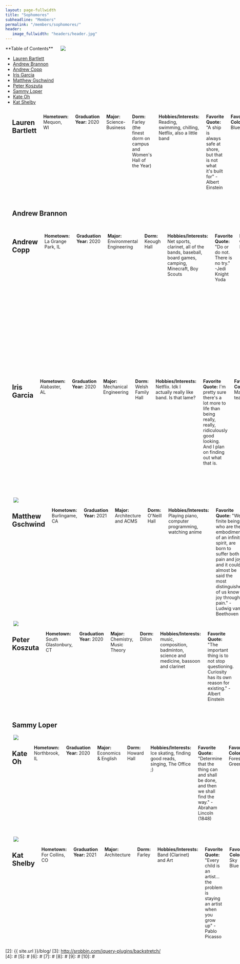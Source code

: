 ```yaml
---
layout: page-fullwidth
title: "Sophomores"
subheadline: "Members"
permalink: "/members/sophomores/"
header:
   image_fullwidth: "headers/header.jpg"
---
```


<div class="row">
<div class="medium-4 medium-push-8 columns" markdown="1">
<div class="panel radius" markdown="1">
**Table of Contents**

* <a href="#lauren_bartlett">Lauren Bartlett</a>
* <a href="#andrew_brannon">Andrew Brannon</a>
* <a href="#andrew_copp">Andrew Copp</a>
* <a href="#iris_garcia">Iris Garcia</a>
* <a href="#matthew_gschwind">Matthew Gschwind</a>
* <a href="#peter_koszuta">Peter Koszuta</a>
* <a href="#sammy_loper">Sammy Loper</a>
* <a href="#kate_oh">Kate Oh</a>
* <a href="#kat_shelby">Kat Shelby</a>

</div>
<img src="{{ site.url }}/images/bios/lauren.jpg">
</div><!-- /.medium-4.columns -->

<div class="medium-8 medium-pull-4 columns" markdown="1">
<a name="lauren_bartlett"></a> 

## Lauren Bartlett

**Hometown:** Mequon, WI

**Graduation Year:** 2020

**Major:** Science-Business

**Dorm:** Farley (the finest dorm on campus and Women's Hall of the Year)

**Hobbies/Interests:** Reading, swimming, chilling, Netflix, also a little band

**Favorite Quote:** "A ship is always safe at shore, but that is not what it's built for" -Albert Einstein

**Favorite Color:** Blue

**Interesting Fact(s):** I can wiggle my ears and have never owned any pets besides fish

**Dream Job:** Ice cream expert

**Favorite Song:** Come on Eileen

**Favorite Place on Campus:** The view near the library of Stonehenge and the dome (and the women's HOTY)

**Favorite Band Memory:** San Antonio Shamrock Series

</div><!-- /.medium-8.columns -->
</div>



<div class="row">
<div class="medium-4 medium-push-8 columns" markdown="1"> 
&nbsp;

<!-- <img src="{{ site.url }}/images/bios/name.jpg"> -->
</div><!-- /.medium-4.columns -->
<div class="medium-8 medium-pull-4 columns" markdown="1">
<a name="andrew_brannon"></a> 

## Andrew Brannon

<!-- **Hometown:** 

**Graduation Year:**

**Major:** 

**Dorm:**

**Hobbies/Interests:**

**Favorite Quote:**

**Favorite Color:**

**Interesting Fact(s):**

**Dream Job:**

**Favorite Song:**

**Favorite Place on Campus:**

**Favorite Band Memory:** -->


</div><!-- /.medium-8.columns -->
</div>



<div class="row">
<div class="medium-4 medium-push-8 columns" markdown="1"> 
&nbsp;

<!-- <img src="{{ site.url }}/images/bios/name.jpg"> -->
</div><!-- /.medium-4.columns -->
<div class="medium-8 medium-pull-4 columns" markdown="1">
<a name="andrew_copp"></a> 

## Andrew Copp

**Hometown:** La Grange Park, IL

**Graduation Year:** 2020

**Major:** Environmental Engineering

**Dorm:** Keough Hall

**Hobbies/Interests:** Net sports, clarinet, all of the bands, baseball, board games, camping, Minecraft, Boy Scouts

**Favorite Quote:** "Do or do not. There is no try." -Jedi Knight Yoda

**Favorite Color:** Blue

**Interesting Fact(s):** No one really knows I am related to my brothers because they look like twins and have red hair. 

**Dream Job:** Anything Outdoors and/or working in the Catholic Church

**Favorite Song:** Whatever It Takes - Imagine Dragons (subject to change upon me hearing ID new album "Evolve" coming out June 23)

**Favorite Place on Campus:** In between the two lakes there is a small clearing with a crucifix and statues of John (my confirmation name) and Notre Dame. It's very quiet and peaceful. I like to stop and pray when I am running around the lakes. 

**Favorite Band Memory:** The Freshnets fancy Italian dinner in San Antonio (and the rest of freshman year)


</div><!-- /.medium-8.columns -->
</div>




<div class="row">
<div class="medium-4 medium-push-8 columns" markdown="1"> 
&nbsp;

<!-- <img src="{{ site.url }}/images/bios/name.jpg"> -->
</div><!-- /.medium-4.columns -->
<div class="medium-8 medium-pull-4 columns" markdown="1">
<a name="iris_garcia"></a> 

## Iris Garcia

**Hometown:** Alabaster, AL

**Graduation Year:** 2020

**Major:** Mechanical Engineering

**Dorm:** Welsh Family Hall

**Hobbies/Interests:** Netflix. Idk I actually really like band. Is that lame?

**Favorite Quote:** I'm pretty sure there's a lot more to life than being really, really, ridiculously good looking. And I plan on finding out what that is.

**Favorite Color:** Maroon, teal

**Interesting Fact(s):** I can do a mean cartwheel

**Dream Job:** Disney Imagineer

**Favorite Song:** Right now they're "Crazy=Genius", "Me Too"

**Favorite Place on Campus:** Subject to change: my bed. I am tired 25/8

**Favorite Band Memory:** Band of the the Fighting Irish memory? Meeting all you lovely peopl!! Band in general? Going to Disney World with all my band friends last year


</div><!-- /.medium-8.columns -->
</div>




<div class="row">
<div class="medium-4 medium-push-8 columns" markdown="1"> 
&nbsp;

<img src="{{ site.url }}/images/bios/matthew.jpg">
</div><!-- /.medium-4.columns -->
<div class="medium-8 medium-pull-4 columns" markdown="1">
<a name="matthew_gschwind"></a> 

## Matthew Gschwind

**Hometown:** Burlingame, CA

**Graduation Year:** 2021

**Major:** Architecture and ACMS

**Dorm:** O'Neill Hall

**Hobbies/Interests:** Playing piano, computer programming, watching anime

**Favorite Quote:** "We, finite beings who are the embodiment of an infinite spirit, are born to suffer both pain and joy, and it could almost be said the most distinguished of us know joy through pain." -Ludwig van Beethoven

**Favorite Color:** Green

**Interesting Fact(s):** To my knowledge I am the only person to have attempted a double major in architecture and ACMS at Notre Dame

**Dream Job:** Architect for Google or Facebook

**Favorite Song:** "Defying Gravity" from Wicked

**Favorite Place on Campus:** Bond Hall

**Favorite Band Memory:** My first halftime show


</div><!-- /.medium-8.columns -->
</div>



<div class="row">
<div class="medium-4 medium-push-8 columns" markdown="1"> 
&nbsp;

<img src="{{ site.url }}/images/bios/peter.jpg">
</div><!-- /.medium-4.columns -->
<div class="medium-8 medium-pull-4 columns" markdown="1">
<a name="peter_koszuta"></a> 

## Peter Koszuta

**Hometown:** South Glastonbury, CT

**Graduation Year:** 2020

**Major:** Chemistry, Music Theory

**Dorm:** Dillon

**Hobbies/Interests:** music, composition, badminton, science and medicine, bassoon and clarinet

**Favorite Quote:** "The important thing is to not stop questioning. Curiosity has its own reason for existing." - Albert Einstein

**Favorite Color:** green

**Interesting Fact(s):** In my summers, I play clarinet in one of the oldest community bands, the Vineyard Haven Band.

**Dream Job:** doctor and composer

**Favorite Song:** "Non piu mesta" - Rossini

**Favorite Place on Campus:** McCourtney Hall

**Favorite Band Memory:** first marching band practice in the stadium


</div><!-- /.medium-8.columns -->
</div>



<div class="row">
<div class="medium-4 medium-push-8 columns" markdown="1"> 
&nbsp;

<!-- <img src="{{ site.url }}/images/bios/name.jpg"> -->
</div><!-- /.medium-4.columns -->
<div class="medium-8 medium-pull-4 columns" markdown="1">
<a name="sammy_loper"></a> 

## Sammy Loper

<!-- **Hometown:** 

**Graduation Year:**

**Major:** 

**Dorm:**

**Hobbies/Interests:**

**Favorite Quote:**

**Favorite Color:**

**Interesting Fact(s):**

**Dream Job:**

**Favorite Song:**

**Favorite Place on Campus:**

**Favorite Band Memory:** -->


</div><!-- /.medium-8.columns -->
</div>





<div class="row">
<div class="medium-4 medium-push-8 columns" markdown="1"> 
&nbsp;

<img src="{{ site.url }}/images/bios/kate.jpg">
</div><!-- /.medium-4.columns -->
<div class="medium-8 medium-pull-4 columns" markdown="1">
<a name="kate_oh"></a> 

## Kate Oh

**Hometown:** Northbrook, IL

**Graduation Year:** 2020

**Major:** Economics & English

**Dorm:** Howard Hall

**Hobbies/Interests:** Ice skating, finding good reads, singing, The Office ;)

**Favorite Quote:** "Determine that the thing can and shall be done, and then we shall find the way." -  Abraham Lincoln (1848)

**Favorite Color:** Forest Green

**Interesting Fact(s):** Spent my 18th birthday on campus during the early action student welcome weekend, same birthday as Abraham Lincoln

<!-- **Future Plans:** Discover what I want to do with my life; Graduate from Notre Dame; travel with my family; travel to Europe (especially Germany); get together with the clarinets even after we graduate; learn to play the guitar & harmonica; learn how to swim; get a dog someday -->

**Dream Job:** Something in business! Not quite sure yet.

**Favorite Song:** Anything Adele - more specifically "When We Were Young" & "Make You Feel My Love"

**Favorite Place on Campus:** Benches outside of Bond Hall looking out to the lake

**Favorite Band Memory:** Singing "Rover" as an entire band during the Shamrock Series game in San Antonio, TX


</div><!-- /.medium-8.columns -->
</div>



<div class="row">
<div class="medium-4 medium-push-8 columns" markdown="1"> 
&nbsp;

<img src="{{ site.url }}/images/bios/kat.png">
</div><!-- /.medium-4.columns -->
<div class="medium-8 medium-pull-4 columns" markdown="1">
<a name="kat_shelby"></a> 

## Kat Shelby

**Hometown:** For Collins, CO

**Graduation Year:** 2021

**Major:** Architecture

**Dorm:** Farley

**Hobbies/Interests:** Band (Clarinet) and Art

**Favorite Quote:** "Every child is an artist... the problem is staying an artist when you grow up" - Pablo Picasso

**Favorite Color:** Sky Blue

**Interesting Fact(s):** Love Cats

**Dream Job:** Architect

**Favorite Song:** I'm Yours

**Favorite Place on Campus:** Bond Hall

**Favorite Band Memory:** State Championships Freshman Year in High School for Marching Band


</div><!-- /.medium-8.columns -->
</div>

 [1]: http://kramdown.gettalong.org/converter/html.html#toc
 [2]: {{ site.url }}/blog/
 [3]: http://srobbin.com/jquery-plugins/backstretch/
 [4]: #
 [5]: #
 [6]: #
 [7]: #
 [8]: #
 [9]: #
 [10]: #